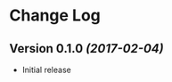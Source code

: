 Change Log
==========

Version 0.1.0 *(2017-02-04)*
----------------------------

 * Initial release
